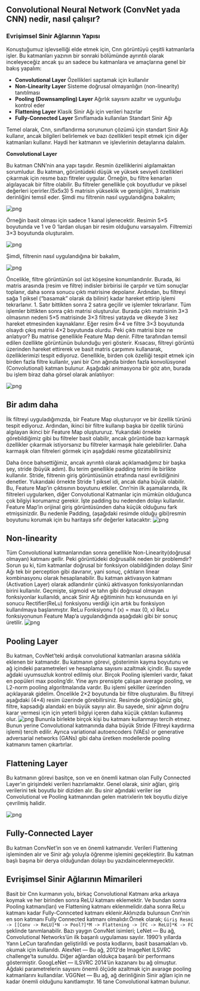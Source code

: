 ## Convolutional Neural Network (ConvNet yada CNN) nedir, nasıl çalışır?

### Evrişimsel Sinir Ağlarının Yapısı
Konuştuğumuz işlevselliği elde etmek için, Cnn görüntüyü çeşitli katmanlarla işler.
Bu katmanları yazının bir sonraki bölümünde ayrıntılı olarak inceleyeceğiz ancak şu an sadece bu katmanlara ve 
amaçlarına genel bir bakış yapalım:
  - **Convolutional Layer**  Özellikleri saptamak için kullanılır
  - **Non-Linearity Layer** Sisteme doğrusal olmayanlığın (non-linearity) tanıtılması
  - **Pooling (Downsampling) Layer** Ağırlık sayısını azaltır ve uygunluğu kontrol eder
  - **Flattening Layer** Klasik Sinir Ağı için verileri hazırlar
  - **Fully-Connected Layer**  Sınıflamada kullanılan Standart Sinir Ağı
  
  
  Temel olarak, Cnn, sınıflandırma sorununun çözümü için standart Sinir Ağı kullanır,
  ancak bilgileri belirlemek ve bazı özellikleri tespit etmek için diğer katmanları kullanır.
Haydi her katmanın ve işlevlerinin detaylarına dalalım.

**Convolutional Layer**

Bu katman CNN’nin ana yapı taşıdır. Resmin özelliklerini algılamaktan sorumludur. Bu katman, görüntüdeki düşük ve yüksek seviyeli özellikleri çıkarmak için resme bazı fitreler uygular. Örneğin, bu filtre kenarları algılayacak bir filtre olabilir. Bu filtreler genellikle çok boyutludur ve piksel değerleri içerirler.(5x5x3) 5 matrisin yükseklik ve genişliğini, 3 matrisin derinliğini temsil eder.
Şimdi mu filtrenin nasıl uygulandığına bakalım;

![png](imgs/cnn1.png?raw=true)

Örneğin basit olması için sadece 1 kanal işlenecektir.
Resimin 5×5 boyutunda ve 1 ve 0 ‘lardan oluşan bir resim olduğunu varsayalım. Filtremizi 3×3 boyutunda oluşturalım.

![png](imgs/cnn2.png?raw=true)

Şimdi, filtrenin nasıl uygulandığına bir bakalım,

![png](imgs/cnn3.png?raw=true)

Öncelikle, filtre görüntünün sol üst köşesine konumlandırılır. Burada, iki matris arasında (resim ve filtre) indisler birbirisi ile çarpılır ve tüm sonuçlar toplanır, daha sonra sonucu çıktı matrisine depolanır. Ardından, bu filtreyi sağa 1 piksel (“basamak” olarak da bilinir) kadar hareket ettirip işlemi tekrarlanır. 1. Satır bittikten sonra 2 satıra geçilir ve işlemler tekrarlanır. Tüm işlemler bittikten sonra çıktı matrisi oluşturulur. Burada çıktı matrisinin 3×3 olmasının nedeni 5×5 matrisinde 3×3 filtresi yatayda ve dikeyde 3 kez hareket etmesinden kaynaklanır.
Eğer resim 6×4 ve filtre 3×3 boyutunda olsaydı çıkış matrisi 4×2 boyutunda olurdu.
Peki çıktı matrisi bize ne anlatıyor? Bu matrise genellikle Feature Map denir. Filtre tarafından temsil edilen özellikte görüntünün bulunduğu yeri gösterir. Kısacası, filtreyi görüntü üzerinden hareket ettirerek ve basit matris çarpımını kullanarak, özelliklerimizi tespit ediyoruz.
Genellikle, birden çok özelliği tespit etmek için birden fazla filtre kullanlır, yani bir Cnn ağında birden fazla konvolüsyonel (Convolutional) katman bulunur. Aşağıdaki animasyona bir göz atın, burada bu işlem biraz daha görsel olarak anlatılıyor:

![png](imgs/cnn4.GIF?raw=true)

## Bir adım daha
İlk filtreyi uyguladığımızda, bir Feature Map oluşturuyor ve bir özellik türünü tespit ediyoruz. Ardından, ikinci bir filtre kullanıp başka bir özellik türünü algılayan ikinci bir Feature Map oluştururuz.
Yukarıdaki örnekte görebildiğimiz gibi bu filtreler basit olabilir, ancak görüntüde bazı karmaşık özellikler çıkarmak istiyorsanız bu filtreler karmaşık hale gelebilirler. Daha karmaşık olan filtreleri görmek için aşağıdaki resme gözatabilirsiniz

Daha önce bahsettiğimiz, ancak ayrıntılı olarak açıklamadığımız bir başka şey, stride (büyük adım).
Bu terim genellikle padding terimi ile birlikte kullanılır. Stride, filtrenin giriş görüntüsünün etrafında nasıl evrildiğinini denetler. Yukarıdaki örnekte Stride 1 piksel idi, ancak daha büyük olabilir. Bu, Feature Map’in çıktısının boyutunu etkiler.
Cnn’nin ilk aşamalarında, ilk filtreleri uygularken, diğer Convolutional Katmanlar için mümkün olduğunca çok bilgiyi korumamız gerekir. İşte padding bu nedenden dolayı kullanılır. Feature Map’in orijinal giriş görüntüsünden daha küçük olduğunu fark etmişsinizdir. Bu nedenle Padding, (aşağıdaki resimde olduğu gibi)resmin boyutunu korumak için bu haritaya sıfır değerler katacaktır:
![png](imgs/cnn5.png?raw=true)

## Non-linearity
Tüm Convolutional katmanlarından sonra genellikle Non-Linearity(doğrusal olmayan) katmanı gellir. Peki görüntüdeki doğrusallık neden bir problemdir? Sorun şu ki, tüm katmanlar doğrusal bir fonksiyon olabildiğinden dolayı Sinir Ağı tek bir perception gibi davranır, yani sonuç, çıktıların linear kombinasyonu olarak hesaplanabilir.
Bu katman aktivasyon katmanı (Activation Layer) olarak adlandırılır çünkü aktivasyon fonksiyonlarından birini kullanılır. Geçmişte, sigmoid ve tahn gibi doğrusal olmayan fonksiyonlar kullanıldı, ancak Sinir Ağı eğitiminin hızı konusunda en iyi sonucu Rectifier(ReLu) fonksiyonu verdiği için artık bu fonksiyon kullanılmaya başlanmıştır.
ReLu Fonksiyonu f (x) = max (0, x)
ReLu fonksiyonunun Feature Map’a uygulandığında aşağıdaki gibi bir sonuç üretilir.
![png](imgs/cnn6.png?raw=true)

## Pooling Layer
Bu katman, CovNet’teki ardışık convolutional katmanları arasına sıklıkla eklenen bir katmandır. Bu katmanın görevi, gösterimin kayma boyutunu ve ağ içindeki parametreleri ve hesaplama sayısını azaltmak içindir. Bu sayede ağdaki uyumsuzluk kontrol edilmiş olur. Birçok Pooling işlemleri vardır, fakat en popüleri max pooling’dir. Yine aynı prensipte çalışan average pooling, ve L2-norm pooling algoritmalarıda vardır.
Bu işlemi şekiller üzerinden açıklayarak gidelim. Öncelikle 2×2 boyutunda bir filtre oluşturalım. Bu filtreyi aşağıdaki (4×4) resim üzerinde görebilirsiniz. Resimde gördüğünüz gibi, filtre, kapsadığı alandaki en büyük sayıyı alır. Bu sayede, sinir ağının doğru karar vermesi için için yeterli bilgiyi içeren daha küçük çıktıları kullanmış olur.
![png](imgs/cnn7.png?raw=true)
Bununla birlekte birçok kişi bu katmanı kullanmayı tercih etmez. Bunun yerine Convolutional katmanında daha büyük Stride (Filtreyi kaydırma işlemi) tercih edilir. Ayrıca variational autoencoders (VAEs) or generative adversarial networks (GANs) gibi daha üretken modellerde pooling katmanını tamen çıkartırlar.
## Flattening Layer
Bu katmanın görevi basitçe, son ve en önemli katman olan Fully Connected Layer’ın girişindeki verileri hazırlamaktır. Genel olarak, sinir ağları, giriş verilerini tek boyutlu bir diziden alır. Bu sinir ağındaki veriler ise Convolutional ve Pooling katmanından gelen matrixlerin tek boyutlu diziye çevrilmiş halidir.

![png](imgs/cnn8.png?raw=true)

## Fully-Connected Layer
Bu katman ConvNet’in son ve en önemli katmanıdır. Verileri Flattening işleminden alır ve Sinir ağı yoluyla öğrenme işlemini geçekleştirir.
Bu katman başlı başına bir derya olduğundan dolayı bu yazıdaincelenmeyecktir.

## Evrişimsel Sinir Ağlarının Mimarileri
Basit bir Cnn kurmanın yolu, birkaç Convolutional Katmanı arka arkaya koymak ve her birinden sonra ReLU katmanı eklemektir. Ve bundan sonra Pooling katmanı(ları) ve Flattening katmanı eklenmelidir.daha sonra ReLu katmanı kadar Fully-Connceted katmanı eklenir.Aklınızda bulunsun Cnn’nin en son katmanı Fully Connected katmanı olmalıdır.Örnek olarak;
```Giriş Resmi -> [[Conv -> ReLU]*N -> Pool?]*M -> Flattening -> [FC -> ReLU]*K -> FC```
şeklinde tanımlanabilir.
Bazı yaygın ConvNet isimleri;
LeNet — Bu ağ, Convolutional Networks’ün ilk başarılı uygulaması sayılır. 1990’lı yıllarda Yann LeCun tarafından geliştirildi ve posta kodlarını, basit basamakları vb. okumak için kullanıldı.
AlexNet — Bu ağ, 2012’de ImageNet ILSVRC challenge’ta sunuldu. Diğer ağlardan oldukça başarılı bir performans göstermiştir.
GoogLeNet — ILSVRC 2014’ün kazananı bu ağ olmuştur. Ağdaki parametrelerin sayısını önemli ölçüde azaltmak için avarage pooling katmanlarını kullandılar.
VGGNet — Bu ağ, ağ derinliğinin Sinir ağları için ne kadar önemli olduğunu kanıtlamıştır. 16 tane Convolutional katman bulunur.

